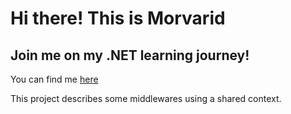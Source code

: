 # Hi there! This is **Morvarid** 
## Join me on my .NET learning journey! 
You can find me [here](https://github.com/rozhaaan) 


This project describes some middlewares using a shared context.